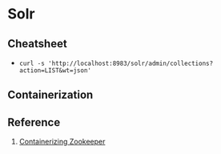 # Solr

## Cheatsheet

* `curl -s 'http://localhost:8983/solr/admin/collections?action=LIST&wt=json'`

## Containerization

## Reference

1. [Containerizing Zookeeper](https://sookocheff.com/post/docker/containerizing-zookeeper-a-guided-tour/)